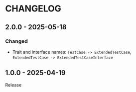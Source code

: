 # CHANGELOG

## 2.0.0 - 2025-05-18
### Changed
- Trait and interface names: `TestCase -> ExtendedTestCase`, `ExtendedTestCase -> ExtendedTestCaseInterface`

## 1.0.0 - 2025-04-19
Release
